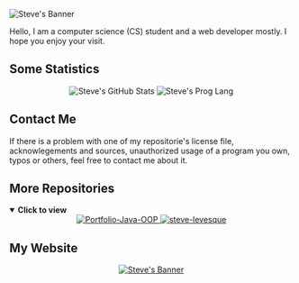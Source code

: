 <!--
**steve-levesque/steve-levesque** is a ✨ _special_ ✨ repository because its `README.md` (this file) appears on your GitHub profile.

Here are some ideas to get you started:

- 🔭 I’m currently working on ...
- 🌱 I’m currently learning ...
- 👯 I’m looking to collaborate on ...
- 🤔 I’m looking for help with ...
- 💬 Ask me about ...
- 📫 How to reach me: ...
- 😄 Pronouns: ...
- ⚡ Fun fact: ...
-->



<p align='left'>
  <img src="https://user-images.githubusercontent.com/42849270/123488001-0f881f80-d5dd-11eb-9ba5-a64919f3a2f2.png" alt="Steve's Banner" />
</p>

Hello, I am a computer science (CS) student and a web developer mostly. I hope you enjoy your visit.

<!--
=================================================================================================================================================
-->

<h2>Some Statistics</h2>

<div align='center'>
  <img src="https://github-readme-stats.vercel.app/api?username=steve-levesque&show_icons=true&title_color=fff&icon_color=79ff97&text_color=efefef&bg_color=24292e&include_all_commits=true&hide=stars&count_private=true" alt="Steve's GitHub Stats" />
  <img src="https://github-readme-stats.vercel.app/api/top-langs/?username=steve-levesque&show_icons=true&title_color=fff&icon_color=79ff97&text_color=efefef&bg_color=24292e&layout=compact" alt="Steve's Prog Lang" />
</div>

<!--
=================================================================================================================================================
-->

<h2>Contact Me</h2>

If there is a problem with one of my repositorie's license file, acknowlegements and sources, unauthorized usage of a program you own, typos or others, feel free to contact me about it. 

<!--
=================================================================================================================================================
-->

<h2>More Repositories</h2>

<details open>
  <summary><b>Click to view</b></summary>
  <div align='center'>
    <a href="https://github.com/steve-levesque/Portfolio-Java-OOP">
      <img src="https://github-readme-stats.vercel.app/api/pin/?username=steve-levesque&repo=Portfolio-Java-OOP&show_icons=true&title_color=fff&icon_color=79ff97&text_color=efefef&bg_color=24292e&include_all_commits=true&hide=stars&count_private=true" alt="Portfolio-Java-OOP" />
    </a>
    <a href="https://github.com/steve-levesque/steve-levesque">
      <img src="https://github-readme-stats.vercel.app/api/pin/?username=steve-levesque&repo=steve-levesque&show_icons=true&title_color=fff&icon_color=79ff97&text_color=efefef&bg_color=24292e&include_all_commits=true&hide=stars&count_private=true" alt="steve-levesque" />
    </a>
  </div>
</details>

<h2>My Website</h2>

<p align='center'>
  <a href="https://stevelevesque.dev">
    <img src="https://user-images.githubusercontent.com/42849270/121080645-abc2c180-c7a9-11eb-8543-32882fb71d77.gif" alt="Steve's Banner" />
  </a>
</p>
